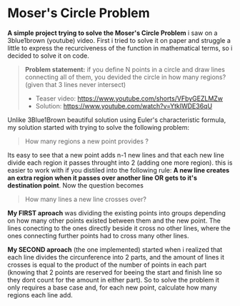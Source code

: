 # Moser's Circle Problem 

**A simple project trying to solve the Moser's Circle Problem** i saw on a 3blue1brown (youtube) video. First i tried to solve it on paper and struggle a little to express the recurciveness of the function in mathematical terms, so i decided to solve it on code.

> **Problem statement:** if you define N points in a circle and draw lines connecting all of them, you devided the circle in how many regions? (given that 3 lines never intersect)
> * Teaser video: https://www.youtube.com/shorts/VFbyGEZLMZw
> * Solution: https://www.youtube.com/watch?v=YtkIWDE36qU

Unlike 3Blue1Brown beautiful solution using Euler's characteristic formula, my solution started with trying to solve the following problem: 
>How many regions a new point provides ?

Its easy to see that a new point adds n-1 new lines and that each new line divide each region it passes throught into 2 (adding one more region). this is easier to work with if you distiled into the following rule: **A new line creates an extra region when it passes over another line OR gets to it's destination point**.
Now the question becomes
>How many lines a new line crosses over?

**My FIRST aproach** was dividing the existing points into groups depending on how many other points existed between them and the new point. The lines conecting to the ones directly beside it cross no other lines, where the ones connecting further points had to cross many other lines. 

**My SECOND aproach** (the one implemented) started when i realized that each line divides the circunference into 2 parts, and the amount of lines it crosses is equal to the product of the number of points in each part (knowing that 2 points are reserved for beeing the start and finish line so they dont count for the amount in either part). So to solve the problem it only requires a base case and, for each new point, calculate how many regions each line add.
